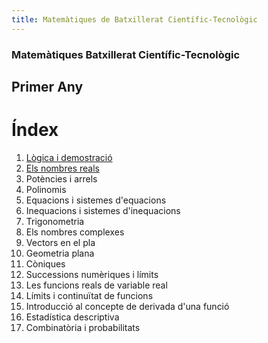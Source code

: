 ```yaml
---
title: Matemàtiques de Batxillerat Científic-Tecnològic
---
```


### Matemàtiques Batxillerat Científic-Tecnològic

## Primer Any

# Índex

1. [Lògica i demostració](logica/log-dem.pdf)
2. [Els nombres reals](reals/index.md)
3. Potències i arrels
4. Polinomis
5. Equacions i sistemes d'equacions
6. Inequacions i sistemes d'inequacions
7. Trigonometria
8. Els nombres complexes
9. Vectors en el pla
10. Geometria plana
11. Còniques
12. Successions numèriques i límits
13. Les funcions reals de variable real
14. Límits i continuïtat de funcions
15. Introducció al concepte de derivada d'una funció
16. Estadística descriptiva
18. Combinatòria i probabilitats
